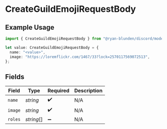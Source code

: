 # CreateGuildEmojiRequestBody

## Example Usage

```typescript
import { CreateGuildEmojiRequestBody } from "@ryan-blunden/discord/models/operations";

let value: CreateGuildEmojiRequestBody = {
  name: "<value>",
  image: "https://loremflickr.com/1467/33?lock=2570117569072513",
};
```

## Fields

| Field              | Type               | Required           | Description        |
| ------------------ | ------------------ | ------------------ | ------------------ |
| `name`             | *string*           | :heavy_check_mark: | N/A                |
| `image`            | *string*           | :heavy_check_mark: | N/A                |
| `roles`            | *string*[]         | :heavy_minus_sign: | N/A                |